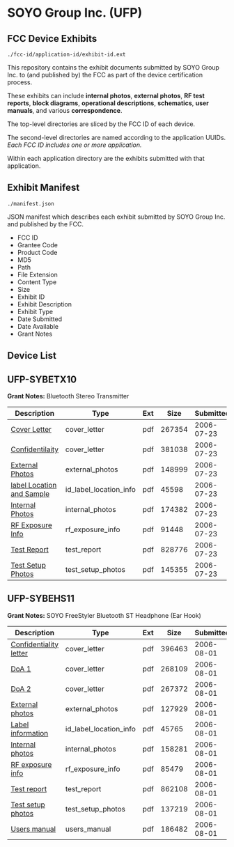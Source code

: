 # SOYO Group Inc. (UFP)
## FCC Device Exhibits

```
./fcc-id/application-id/exhibit-id.ext
```

This repository contains the exhibit documents submitted by SOYO Group Inc. to (and published by) the FCC as part of the device certification process.

These exhibits can include **internal photos**, **external photos**, **RF test reports**, **block diagrams**, **operational descriptions**, **schematics**, **user manuals**, and various **correspondence**.

The top-level directories are sliced by the FCC ID of each device.

The second-level directories are named according to the application UUIDs. *Each FCC ID includes one or more application.*

Within each application directory are the exhibits submitted with that application. 

## Exhibit Manifest

```
./manifest.json
```

JSON manifest which describes each exhibit submitted by SOYO Group Inc. and published by the FCC.

- FCC ID
- Grantee Code
- Product Code
- MD5
- Path
- File Extension
- Content Type
- Size
- Exhibit ID
- Exhibit Description
- Exhibit Type
- Date Submitted
- Date Available
- Grant Notes

## Device List
## UFP-SYBETX10
**Grant Notes:** Bluetooth Stereo Transmitter

| Description | Type | Ext | Size | Submitted | Available |
| ----------- | ---- | --- | ---- | --------- | --------- |
| [Cover Letter](UFP-SYBETX10/a07a93f0b0a83fb1933cbec6bdd4e901/685153.pdf) | cover_letter | pdf | 267354 | 2006-07-23 | 2006-07-23 |
| [Confidentilaity](UFP-SYBETX10/a07a93f0b0a83fb1933cbec6bdd4e901/685154.pdf) | cover_letter | pdf | 381038 | 2006-07-23 | 2006-07-23 |
| [External Photos](UFP-SYBETX10/a07a93f0b0a83fb1933cbec6bdd4e901/685156.pdf) | external_photos | pdf | 148999 | 2006-07-23 | 2006-07-23 |
| [label Location and Sample](UFP-SYBETX10/a07a93f0b0a83fb1933cbec6bdd4e901/685158.pdf) | id_label_location_info | pdf | 45598 | 2006-07-23 | 2006-07-23 |
| [Internal Photos](UFP-SYBETX10/a07a93f0b0a83fb1933cbec6bdd4e901/685157.pdf) | internal_photos | pdf | 174382 | 2006-07-23 | 2006-07-23 |
| [RF Exposure Info](UFP-SYBETX10/a07a93f0b0a83fb1933cbec6bdd4e901/685160.pdf) | rf_exposure_info | pdf | 91448 | 2006-07-23 | 2006-07-23 |
| [Test Report](UFP-SYBETX10/a07a93f0b0a83fb1933cbec6bdd4e901/685163.pdf) | test_report | pdf | 828776 | 2006-07-23 | 2006-07-23 |
| [Test Setup Photos](UFP-SYBETX10/a07a93f0b0a83fb1933cbec6bdd4e901/685164.pdf) | test_setup_photos | pdf | 145355 | 2006-07-23 | 2006-07-23 |
## UFP-SYBEHS11
**Grant Notes:** SOYO FreeStyler Bluetooth ST Headphone (Ear Hook)

| Description | Type | Ext | Size | Submitted | Available |
| ----------- | ---- | --- | ---- | --------- | --------- |
| [Confidentiality letter](UFP-SYBEHS11/ed23526d333ab5ace505c9b49450cf64/688400.pdf) | cover_letter | pdf | 396463 | 2006-08-01 | 2006-08-01 |
| [DoA 1](UFP-SYBEHS11/ed23526d333ab5ace505c9b49450cf64/688401.pdf) | cover_letter | pdf | 268109 | 2006-08-01 | 2006-08-01 |
| [DoA 2](UFP-SYBEHS11/ed23526d333ab5ace505c9b49450cf64/688402.pdf) | cover_letter | pdf | 267372 | 2006-08-01 | 2006-08-01 |
| [External photos](UFP-SYBEHS11/ed23526d333ab5ace505c9b49450cf64/688403.pdf) | external_photos | pdf | 127929 | 2006-08-01 | 2006-08-01 |
| [Label information](UFP-SYBEHS11/ed23526d333ab5ace505c9b49450cf64/688404.pdf) | id_label_location_info | pdf | 45765 | 2006-08-01 | 2006-08-01 |
| [Internal photos](UFP-SYBEHS11/ed23526d333ab5ace505c9b49450cf64/688405.pdf) | internal_photos | pdf | 158281 | 2006-08-01 | 2006-08-01 |
| [RF exposure info](UFP-SYBEHS11/ed23526d333ab5ace505c9b49450cf64/688407.pdf) | rf_exposure_info | pdf | 85479 | 2006-08-01 | 2006-08-01 |
| [Test report](UFP-SYBEHS11/ed23526d333ab5ace505c9b49450cf64/688409.pdf) | test_report | pdf | 862108 | 2006-08-01 | 2006-08-01 |
| [Test setup photos](UFP-SYBEHS11/ed23526d333ab5ace505c9b49450cf64/688410.pdf) | test_setup_photos | pdf | 137219 | 2006-08-01 | 2006-08-01 |
| [Users manual](UFP-SYBEHS11/ed23526d333ab5ace505c9b49450cf64/688411.pdf) | users_manual | pdf | 186482 | 2006-08-01 | 2006-08-01 |
